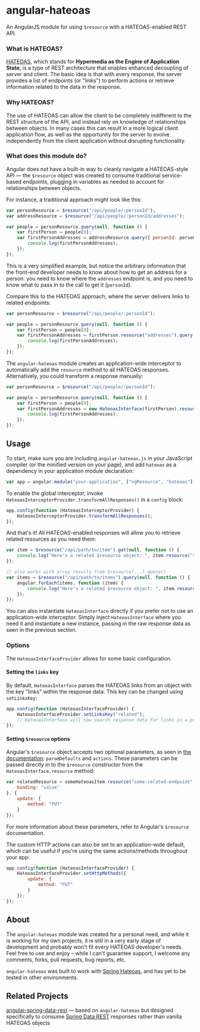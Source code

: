 angular-hateoas
===============

An AngularJS module for using `$resource` with a HATEOAS-enabled REST API.

### What is HATEOAS?

[HATEOAS](http://en.wikipedia.org/wiki/HATEOAS), which stands for **Hypermedia as the Engine of Application State**, is a type of REST architecture that enables enhanced decoupling of server and client. The basic idea is that with every response, the server provides a list of endpoints (or "links") to perform actions or retrieve information related to the data in the response.

### Why HATEOAS?

The use of HATEOAS can allow the client to be completely indifferent to the REST structure of the API, and instead rely on knowledge of relationships between objects. In many cases this can result in a more logical client application flow, as well as the opportunity for the server to evolve independently from the client application without disrupting functionality.

### What does this module do?

Angular does not have a built-in way to cleanly navigate a HATEOAS-style API — the `$resource` object was created to consume traditional service-based endpoints, plugging in variables as needed to account for relationships between objects.

For instance, a traditional approach might look like this:

```javascript
var personResource = $resource("/api/people/:personId");
var addressResource = $resource("/api/people/:personId/addresses");

var people = personResource.query(null, function () {
	var firstPerson = people[0];
	var firstPersonAddresses = addressResource.query({ personId: person[i].personId }, function () {
		console.log(firstPersonAddresses);
	});
});
```

This is a very simplified example, but notice the arbitrary information that the front-end developer needs to know about how to get an address for a person: you need to know where the `addresses` endpoint is, and you need to know what to pass in to the call to get it (`personId`).

Compare this to the HATEOAS approach, where the server delivers links to related endpoints:

```javascript
var personResource = $resource("/api/people/:personId");

var people = personResource.query(null, function () {
	var firstPerson = people[0];
	var firstPersonAddresses = firstPerson.resource("addresses").query(null, function () {
		console.log(firstPersonAddresses);
	});
});
```

The `angular-hateoas` module creates an application-wide interceptor to automatically add the `resource` method to all HATEOAS responses. Alternatively, you could transform a response manually:

```javascript
var personResource = $resource("/api/people/:personId");

var people = personResource.query(null, function () {
	var firstPerson = people[0];
	var firstPersonAddresses = new HateoasInterface(firstPerson).resource("addresses").query(null, function () {
		console.log(firstPersonAddresses);
	});
});
```


Usage
-----

To start, make sure you are including `angular-hateoas.js` in your JavaScript compiler (or the minified version on your page), and add `hateoas` as a dependency in your application module declaration:

```javascript
var app = angular.module("your-application", ["ngResource", "hateoas"]);
```

To enable the global interceptor, invoke `HateoasInterceptorProvider.transformAllResponses()` in a `config` block:

```javascript
app.config(function (HateoasInterceptorProvider) {
	HateoasInterceptorProvider.transformAllResponses();
});
```

And that's it! All HATEOAS-enabled responses will allow you to retrieve related resources as you need them:

```javascript
var item = $resource("/api/path/to/item").get(null, function () {
	console.log("Here's a related $resource object: ", item.resource("some-related-endpoint"));
});

// also works with array results from $resource(...).query()
var items = $resource("/api/path/to/items").query(null, function () {
	angular.forEach(items, function (item) {
		console.log("Here's a related $resource object: ", item.resource("some-related-endpoint"));
	});
});
```

You can also instantiate `HateoasInterface` directly if you prefer not to use an application-wide interceptor. Simply inject `HateoasInterface` where you need it and instantiate a new instance, passing in the raw response data as seen in the previous section.

### Options

The `HateoasInterfaceProvider` allows for some basic configuration.

#### Setting the `links` key

By default, `HateoasInterface` parses the HATEOAS links from an object with the key "links" within the response data. This key can be changed using `setLinksKey`:

```javascript
app.config(function (HateoasInterfaceProvider) {
	HateoasInterfaceProvider.setLinksKey("related");
	// HateoasInterface will now search response data for links in a property called "related"
});
```

#### Setting `$resource` options

Angular's `$resource` object accepts two optional parameters, as seen in [the documentation](http://docs.angularjs.org/api/ngResource.$resource): `paramDefaults` and `actions`. These parameters can be passed directly in to the `$resource` constructor from the `HateoasInterface.resource` method:

```javascript
var relatedResource = someHateoasItem.resource("some-related-endpoint", {
	binding: "value"
}, {
	update: {
		method: "PUT"
	}
});
```

For more information about these parameters, refer to Angular's `$resource` documentation.

The custom HTTP actions can also be set to an application-wide default, which can be useful if you're using the same actions/methods throughout your app:

```javascript
app.config(function (HateoasInterfaceProvider) {
	HateoasInterfaceProvider.setHttpMethods({
		update: {
			method: "PUT"
		}
	});
});
```


About
-----

The `angular-hateoas` module was created for a personal need, and while it is working for my own projects, it is still in a very early stage of development and probably won't fit every HATEOAS developer's needs. Feel free to use and enjoy – while I can't guarantee support, I welcome any comments, forks, pull requests, bug reports, etc.

`angular-hateoas` was built to work with [Spring Hateoas](https://github.com/SpringSource/spring-hateoas), and has yet to be tested in other environments.


Related Projects
----------------

[angular-spring-data-rest](https://github.com/guylabs/angular-spring-data-rest) — based on `angular-hateoas` but designed specifically to consume [Spring Data REST](http://projects.spring.io/spring-data-rest/) responses rather than vanilla HATEOAS objects